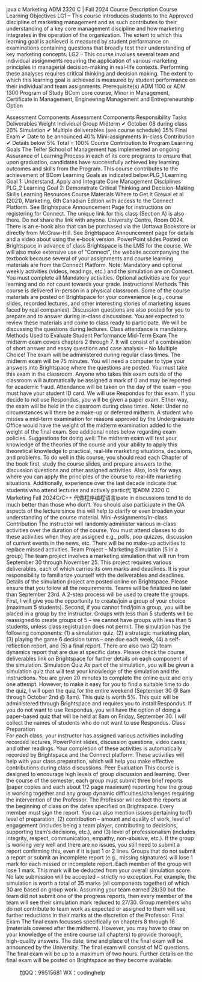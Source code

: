java c
Marketing 
ADM 2320 C | Fall 2024
Course Description 
Course Learning Objectives 
LG1 – This course introduces students to the Approved discipline of marketing management and as such contributes to their understanding of a key core management discipline and how marketing integrates in the operation of the organization. The extent to which this learning goal is achieved is measured by student performance on examinations containing questions that broadly test their understanding of key marketing concepts.
LG2 – This course involves several team and individual assignments requiring the application of various marketing principles in managerial decision-making in real-life contexts. Performing these analyses requires critical thinking and decision making. The extent to which this learning goal is achieved is measured by student performance on their individual and team assignments.
Prerequisite(s) ADM 1100 or ADM 1300
Program of Study 
BCom core course, Minor in Management, Certificate in Management, Engineering Management and Entrepreneurship Option

Assessment Components  Assessment
Components Responsibility Tasks  Deliverables Weight Individual Group Midterm ✔ October 08 during class 20% Simulation ✔ Multiple deliverables (see course schedule) 35% Final Exam ✔ Date to be announced 40% Mini-assignments  In-class Contribution ✔ Details below 5% Total = 100% 
Course Contribution to Program Learning Goals 
The Telfer School of Management has implemented an ongoing Assurance of Learning Process in each of its core programs to ensure that upon graduation, candidates have successfully achieved key learning outcomes and skills from the Program. This course contributes to the achievement of BCom Learning Goals as indicated below:PLG_1 
Learning Goal 1: Understand, Apply and Integrate Core Management Disciplines PLG_2 
Learning Goal 2: Demonstrate Critical Thinking and Decision-Making Skills 
Learning Resources Course Materials Where to Get It 
Grewal et al (2021), Marketing, 6th Canadian Edition with access to the Connect Platform. See Brightspace Announcement Page for instructions on registering for Connect. The unique link for this class (Section A) is also there. Do not share the link with anyone. 
University Centre, Room 0024. There is an e-book also that can be purchased via the Uottawa Bookstore or directly from McGraw-Hill. See Brightspace Announcement page for details and a video about using the e-book version. 
PowerPoint slides 
Posted on Brightspace in advance of class 
Brightspace is the LMS for the course. We will also make extensive use of “Connect”, the website accompanying the textbook because several of your assignments and course learning materials are from the Connect Platform. 
Note: Mandatory and optional weekly activities (videos, readings, etc.) and the simulation are on Connect. You must complete all Mandatory activities. Optional activities are for your learning and do not count towards your grade. 
Instructional Methods 
This course is delivered in-person in a physical classroom. Some of the course materials are posted on Brightspace for your convenience (e.g., course slides, recorded lectures, and other interesting stories of marketing issues faced by real companies). Discussion questions are also posted for you to prepare and to answer during in-class discussions. You are expected to review these materials and come to class ready to participate. We will be discussing the questions during lectures. Class attendance is mandatory.
Methods Used to Evaluate Student Performance 
Mid-Term Exam 
The midterm exam covers chapters 2 through 7. It will consist of a combination of short answer and essay questions and case analysis – No Multiple Choice! The exam will be administered during regular class times. The midterm exam will be 75 minutes. You will need a computer to type your answers into Brightspace where the questions are posted. You must take this exam in the classroom. Anyone who takes this exam outside of the classroom will automatically be assigned a mark of 0 and may be reported for academic fraud. Attendance will be taken on the day of the exam – you must have your student ID card. We will use Respondus for this exam. If you decide to not use Respondus, you will be given a paper exam. Either way, the exam will be held in the classroom during class times. Note: Under no circumstances will there be a make-up or deferred midterm. A student who misses a mid-term examination for reasons approved by the Undergraduate Office would have the weight of the midterm examination added to the weight of the final exam. See additional notes below regarding exam policies.
Suggestions for doing well: The midterm exam will test your knowledge of the theories of the course and your ability to apply this theoretical knowledge to practical, real-life marketing situations, decisions, and problems. To do well in this course, you should read each Chapter of the book first, study the course slides, and prepare answers to the discussion questions and other assigned activities. Also, look for ways where you can apply the principles of the course to real-life marketing situations. Additionally, experience over the last decade indicate that students who attend lectures and actively partic代 写ADM 2320 C Marketing Fall 2024C/C++
代做程序编程语言ipate in discussions tend to do much better than those who don’t. You should also participate in the QA aspects of the lecture since this will help to clarify or even broaden your understanding of the course material.
Mini-Assignments/In-class Contribution 
The instructor will randomly administer various in-class activities over the duration of the course. You must attend classes to do these activities when they are assigned e.g., polls, pop quizzes, discussion of current events in the news, etc. There will be no make-up activities to replace missed activities.
Team Project – Marketing Simulation [5 in a group] 
The team project involves a marketing simulation that will run from September 30 through November 25. This project requires various deliverables, each of which carries its own marks and deadlines. It is your responsibility to familiarize yourself with the deliverables and deadlines. Details of the simulation project are posted online on Brightspace. Please ensure that you follow all the requirements. Teams will be finalized no later than September 23rd. A 2-step process will be used to create the groups. First, I will give you the opportunity to create/join a group of your choice (maximum 5 students). Second, if you cannot find/join a group, you will be placed in a group by the instructor. Groups with less than 5 students will be reassigned to create groups of 5 – we cannot have groups with less than 5 students, unless class registration does not permit.
The simulation has the following components: (1) a simulation quiz, (2) a strategic marketing plan, (3) playing the game 6 decision turns – one due each week, (4) a self-reflection report, and (5) a final report. There are also two (2) team dynamics report that are due at specific dates. Please check the course deliverables link on Brightspace for further details on each component of the simulation.
Simulation Quiz 
As part of the simulation, you will be given a simulation quiz that will test your knowledge of the simulation and the instructions. You are given 20 minutes to complete the online quiz and only one attempt. However, to make it easy for you to find a suitable time to do the quiz, I will open the quiz for the entire weekend (September 30 @ 8am through October 2nd @ 8am). This quiz is worth 5%. This quiz will be administered through Brightspace and requires you to install Respondus. If you do not want to use Respondus, you will have the option of doing a paper-based quiz that will be held at 8am on Friday, September 30. I will collect the names of students who do not want to use Respondus.
Class Preparation  
For each class, your instructor has assigned various activities including recorded lectures, PowerPoint slides, discussion questions, video cases, and other readings. Your completion of these activities is automatically recorded by Brightspace and the Connect platform. These activities will help with your class preparation, which will help you make effective contributions during class discussions.
Peer Evaluation 
This course is designed to encourage high levels of group discussion and learning. Over the course of the semester, each group must submit three brief reports (paper copies and each about 1/2 page maximum) reporting how the group is working together and any group dynamic difficulties/challenges requiring the intervention of the Professor. The Professor will collect the reports at the beginning of class on the dates specified on Brightspace. Every member must sign the report. You can also mention issues pertaining to:(1) level of preparation, (2) contribution – amount and quality of work, level of engagement (includes being a team player, contributing to decisions, supporting team’s decisions, etc.), and (3) level of professionalism (includes integrity, respect, communication, empathy, non-abusive, etc.). If the group is working very well and there are no issues, you still need to submit a report confirming this, even if it is just 1 or 2 lines.
Groups that do not submit a report or submit an incomplete report (e.g., missing signatures) will lose 1 mark for each missed or incomplete report. Each member of the group will lose 1 mark. This mark will be deducted from your overall simulation score. No late submission will be accepted – strictly no exception. For example, the simulation is worth a total of 35 marks (all components together) of which 30 are based on group work. Assuming your team earned 28/30 but the team did not submit one of the progress reports, then every member of the team will see their simulation mark reduced to 27/30. Group members who do not contribute to team work as expected or assigned to them will see further reductions in their marks at the discretion of the Professor.
Final Exam 
The final exam focusses specifically on chapters 8 through 16 (materials covered after the midterm). However, you may have to draw on your knowledge of the entire course (all chapters) to provide thorough, high-quality answers. The date, time and place of the final exam will be announced by the University. The final exam will consist of MC questions. The final exam will be up to a maximum of two hours. Further details on the final exam will be posted on Brightspace as they become available.


         
加QQ：99515681  WX：codinghelp
